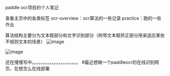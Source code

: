 paddle ocr项目的个人笔记

查看主页中的各类标签
ocr-overview：ocr算法的一些记录
practice：跑的一些作业


算法结构主要分为文本框部分和文字识别部分（附带文本框矫正部分用来适应某些不规则文本的场景）
![image](https://user-images.githubusercontent.com/50852027/154205585-2ec6555c-b451-4de5-97d7-50fa25cb8971.png)

![image](https://user-images.githubusercontent.com/50852027/154205481-74a5bc2c-0d8a-4335-beb9-f186f54559d7.png)

还在慢慢写中。。。。。。。。。。。。。。。。。。。。。
#最近想做一个paddleocr的在线识别网页，在想怎么在线部署
